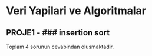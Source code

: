# Veri Yapilari ve Algoritmalar
## PROJE1 - ### insertion sort
Toplam 4 sorunun cevabindan olusmaktadir.